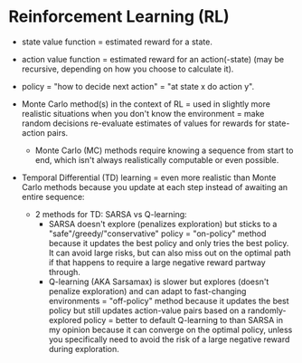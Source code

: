 # Reinforcement Learning (RL)

- state value function = estimated reward for a state.
- action value function = estimated reward for an action(-state) (may be recursive, depending on how you choose to calculate it).
- policy = "how to decide next action" = "at state x do action y".

- Monte Carlo method(s) in the context of RL = used in slightly more realistic situations when you don't know the environment = make random decisions re-evaluate estimates of values for rewards for state-action pairs.

  - Monte Carlo (MC) methods require knowing a sequence from start to end, which isn't always realistically computable or even possible.

- Temporal Differential (TD) learning = even more realistic than Monte Carlo methods because you update at each step instead of awaiting an entire sequence:
  - 2 methods for TD: SARSA vs Q-learning:
    - SARSA doesn't explore (penalizes exploration) but sticks to a "safe"/greedy/"conservative" policy = "on-policy" method because it updates the best policy and only tries the best policy. It can avoid large risks, but can also miss out on the optimal path if that happens to require a large negative reward partway through.
    - Q-learning (AKA Sarsamax) is slower but explores (doesn't penalize exploration) and can adapt to fast-changing environments = "off-policy" method because it updates the best policy but still updates action-value pairs based on a randomly-explored policy = better to default Q-learning to than SARSA in my opinion because it can converge on the optimal policy, unless you specifically need to avoid the risk of a large negative reward during exploration.
